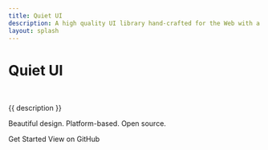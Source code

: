 ```yaml
---
title: Quiet UI
description: A high quality UI library hand-crafted for the Web with a focus on accessibility, performance, longevity, and aesthetics.
layout: splash
---
```


<div class="splash">
  <h1 class="visually-hidden">Quiet UI</h1>
  <img class="only-light" src="/assets/images/wordmark-light.svg" alt="">
  <img class="only-dark" src="/assets/images/wordmark-dark.svg" alt="">

  <p class="subtitle">{{ description }}</p>

  <p>
    Beautiful design. Platform-based. Open source.
  </p>

  <div class="splash-actions">

  <quiet-button href="/docs/" variant="primary">
    Get Started
  </quiet-button>

  <quiet-button href="https://github.com/quietui/quiet" variant="secondary">
    View on GitHub
  </quiet-button>
  
  </div>
</div>
